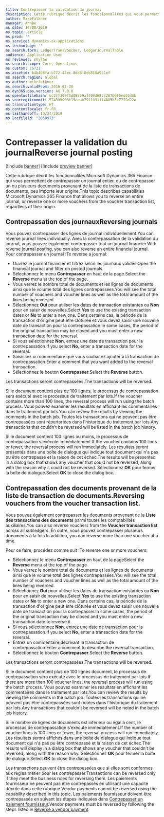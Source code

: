 ```yaml
---
title: Contrepasser la validation du journal
description: Cette rubrique décrit les fonctionnalités qui vous permettent de contrepasser les documents provenant de la liste de transaction de documents ou provenant des journaux financiers.
author: MikeFalkner
manager: AnnBe
ms.date: 10/08/2019
ms.topic: article
ms.prod: ''
ms.service: dynamics-ax-applications
ms.technology: ''
ms.search.form: LedgerTransVoucher, LedgerJournalTable
audience: Application User
ms.reviewer: shylaw
ms.search.scope: Core, Operations
ms.custom: 15721
ms.assetid: b4b406fa-b772-44ec-8dd8-8eb818a921ef
ms.search.region: Global
ms.author: mikefalkner
ms.search.validFrom: 2016-02-28
ms.dyn365.ops.version: AX 7.0.0
ms.openlocfilehash: bc2ff30ef5d08759af700d683c207b0f5ed65d5b
ms.sourcegitcommit: 574309903f15eeab7911091114885b5c7279d22a
ms.translationtype: HT
ms.contentlocale: fr-FR
ms.lasthandoff: 10/24/2019
ms.locfileid: "2658973"
---
```

# <a name="reverse-journal-posting"></a><span data-ttu-id="9c5b2-103">Contrepasser la validation du journal</span><span class="sxs-lookup"><span data-stu-id="9c5b2-103">Reverse journal posting</span></span>

[!include [banner](../includes/banner.md)]
[!include [preview banner](../includes/preview-banner.md)]

<span data-ttu-id="9c5b2-104">Cette rubrique décrit les fonctionnalités Microsoft Dynamics 365 Finance qui vous permettent de contrepasser un journal entier, ou de contrepasser un ou plusieurs documents provenant de la liste de transactions de documents, peu importe leur origine.</span><span class="sxs-lookup"><span data-stu-id="9c5b2-104">This topic describes capabilities Microsoft Dynamics 365 Finance that allows you to reverse an entire journal, or reverse one or more vouchers from the voucher transaction list, regardless of their origin.</span></span> 

## <a name="reversing-journals"></a><span data-ttu-id="9c5b2-105">Contrepassation des journaux</span><span class="sxs-lookup"><span data-stu-id="9c5b2-105">Reversing journals</span></span>

<span data-ttu-id="9c5b2-106">Vous pouvez contrepasser des lignes de journal individuellement.</span><span class="sxs-lookup"><span data-stu-id="9c5b2-106">You can reverse journal lines individually.</span></span> <span data-ttu-id="9c5b2-107">Avec la contrepassation de la validation du journal, vous pouvez également contrepasser tout un journal financier.</span><span class="sxs-lookup"><span data-stu-id="9c5b2-107">With reverse journal posting, you can also reverse an entire financial journal.</span></span> <span data-ttu-id="9c5b2-108">Pour contrepasser un journal :</span><span class="sxs-lookup"><span data-stu-id="9c5b2-108">To reverse a journal:</span></span> 

- <span data-ttu-id="9c5b2-109">Ouvrez le journal financier et filtrez selon les journaux validés.</span><span class="sxs-lookup"><span data-stu-id="9c5b2-109">Open the financial journal and filter on posted journals.</span></span>
- <span data-ttu-id="9c5b2-110">Sélectionnez le menu **Contrepasser** en haut de la page.</span><span class="sxs-lookup"><span data-stu-id="9c5b2-110">Select the **Reverse** menu at the top of the page.</span></span>
- <span data-ttu-id="9c5b2-111">Vous verrez le nombre total de documents et les lignes de documents ainsi que le volume total des lignes contrepassées.</span><span class="sxs-lookup"><span data-stu-id="9c5b2-111">You will see the total number of vouchers and voucher lines as well as the total amount of the lines being reversed</span></span>
- <span data-ttu-id="9c5b2-112">Sélectionnez **Oui** pour utiliser les dates de transaction existantes ou **Non** pour en saisir de nouvelles.</span><span class="sxs-lookup"><span data-stu-id="9c5b2-112">Select **Yes** to use the existing transaction dates or **No** to enter a new one.</span></span> <span data-ttu-id="9c5b2-113">Dans certains cas, la période de la transaction d'origine peut être clôturée et vous devez saisir une nouvelle date de transaction pour la contrepassation.</span><span class="sxs-lookup"><span data-stu-id="9c5b2-113">In some cases, the period of the original transaction may be closed and you must enter a new transaction date for the reversal.</span></span>
- <span data-ttu-id="9c5b2-114">Si vous sélectionnez **Non**, entrez une date de transaction pour la contrepassation.</span><span class="sxs-lookup"><span data-stu-id="9c5b2-114">If you select **No**, enter a transaction date for the reversal.</span></span> 
- <span data-ttu-id="9c5b2-115">Saisissez un commentaire que vous souhaitez ajouter à la transaction de contrepassation.</span><span class="sxs-lookup"><span data-stu-id="9c5b2-115">Enter a comment that you want added to the reversal transaction.</span></span>
- <span data-ttu-id="9c5b2-116">Sélectionnez le bouton **Contrepasser**.</span><span class="sxs-lookup"><span data-stu-id="9c5b2-116">Select the **Reverse** button.</span></span>

<span data-ttu-id="9c5b2-117">Les transactions seront contrepassées.</span><span class="sxs-lookup"><span data-stu-id="9c5b2-117">The transactions will be reversed.</span></span> 

<span data-ttu-id="9c5b2-118">Si le document contient plus de 100 lignes, le processus de contrepassation sera exécuté avec le processus de traitement par lots.</span><span class="sxs-lookup"><span data-stu-id="9c5b2-118">If the voucher contains more than 100 lines, the reversal process will run using the batch process.</span></span> <span data-ttu-id="9c5b2-119">Vous pouvez examiner les résultats en affichant les commentaires dans le traitement par lots.</span><span class="sxs-lookup"><span data-stu-id="9c5b2-119">You can review the results by viewing the comments in the batch job.</span></span> <span data-ttu-id="9c5b2-120">Toutes les transactions qui ne peuvent pas être contrepassées sont répertoriées dans l'historique du traitement par lots.</span><span class="sxs-lookup"><span data-stu-id="9c5b2-120">Any transactions that couldn't be reversed will be listed in the batch job history.</span></span>

<span data-ttu-id="9c5b2-121">Si le document contient 100 lignes ou moins, le processus de contrepassation s'exécute immédiatement.</span><span class="sxs-lookup"><span data-stu-id="9c5b2-121">If the voucher contains 100 lines or fewer, the reversal process will run immediately.</span></span> <span data-ttu-id="9c5b2-122">Les résultats seront présentés dans une boîte de dialogue qui indique tout document qui n'a pas pu être contrepassé et la raison de cet échec.</span><span class="sxs-lookup"><span data-stu-id="9c5b2-122">The results will be presented in a dialog box that shows any voucher that could not be reversed, along with the reason why it could not be reversed.</span></span> <span data-ttu-id="9c5b2-123">Sélectionnez **OK** pour fermer la boîte de dialogue.</span><span class="sxs-lookup"><span data-stu-id="9c5b2-123">Select **OK** to close the dialog box.</span></span>

## <a name="reversing-vouchers-from-the-voucher-transaction-list"></a><span data-ttu-id="9c5b2-124">Contrepassation des documents provenant de la liste de transaction de documents.</span><span class="sxs-lookup"><span data-stu-id="9c5b2-124">Reversing vouchers from the voucher transaction list.</span></span> 

<span data-ttu-id="9c5b2-125">Vous pouvez également contrepasser les documents provenant de la **Liste des transactions des documents** parmi toutes les comptabilités auxiliaires.</span><span class="sxs-lookup"><span data-stu-id="9c5b2-125">You can also reverse vouchers from the **Voucher transaction list** across all subledgers.</span></span> <span data-ttu-id="9c5b2-126">En outre, vous pouvez contrepasser plusieurs documents à la fois.</span><span class="sxs-lookup"><span data-stu-id="9c5b2-126">In addition, you can reverse more than one voucher at a time.</span></span> 

<span data-ttu-id="9c5b2-127">Pour ce faire, procédez comme suit :</span><span class="sxs-lookup"><span data-stu-id="9c5b2-127">To reverse one or more vouchers:</span></span> 

- <span data-ttu-id="9c5b2-128">Sélectionnez le menu **Contrepasser** en haut de la page</span><span class="sxs-lookup"><span data-stu-id="9c5b2-128">Select the **Reverse** menu at the top of the page</span></span>
- <span data-ttu-id="9c5b2-129">Vous verrez le nombre total de documents et les lignes de documents ainsi que le volume total des lignes contrepassées.</span><span class="sxs-lookup"><span data-stu-id="9c5b2-129">You will see the total number of vouchers and voucher lines as well as the total amount of the lines being reversed.</span></span>
- <span data-ttu-id="9c5b2-130">Sélectionnez **Oui** pour utiliser les dates de transaction existantes ou **Non** pour en saisir de nouvelles.</span><span class="sxs-lookup"><span data-stu-id="9c5b2-130">Select **Yes** to use the existing transaction dates or **No** to enter a new one.</span></span> <span data-ttu-id="9c5b2-131">Dans certains cas, la période de la transaction d'origine peut être clôturée et vous devez saisir une nouvelle date de transaction pour la contrepasser.</span><span class="sxs-lookup"><span data-stu-id="9c5b2-131">In some cases, the period of the original transaction may be closed and you must enter a new transaction date to reverse it.</span></span>
- <span data-ttu-id="9c5b2-132">Si vous sélectionnez **Non**, entrez une date de transaction pour la contrepassation.</span><span class="sxs-lookup"><span data-stu-id="9c5b2-132">If you select **No**, enter a transaction date for the reversal.</span></span> 
- <span data-ttu-id="9c5b2-133">Entrez un commentaire décrivant la transaction de contrepassation.</span><span class="sxs-lookup"><span data-stu-id="9c5b2-133">Enter a comment to describe the reversal transaction.</span></span>
- <span data-ttu-id="9c5b2-134">Sélectionnez le bouton **Contrepasser**.</span><span class="sxs-lookup"><span data-stu-id="9c5b2-134">Select the **Reverse** button.</span></span>

<span data-ttu-id="9c5b2-135">Les transactions seront contrepassées.</span><span class="sxs-lookup"><span data-stu-id="9c5b2-135">The transactions will be reversed.</span></span> 

<span data-ttu-id="9c5b2-136">Si le document contient plus de 100 lignes document, le processus de contrepassation sera exécuté avec le processus de traitement par lots.</span><span class="sxs-lookup"><span data-stu-id="9c5b2-136">If there are more than 100 voucher lines, the reversal process will run using the batch process.</span></span> <span data-ttu-id="9c5b2-137">Vous pouvez examiner les résultats en affichant les commentaires dans le traitement par lots.</span><span class="sxs-lookup"><span data-stu-id="9c5b2-137">You can review the results by viewing the comments in the batch job.</span></span> <span data-ttu-id="9c5b2-138">Toutes les transactions qui ne peuvent pas être contrepassées sont notées dans l'historique du traitement par lots.</span><span class="sxs-lookup"><span data-stu-id="9c5b2-138">Any transactions that couldn't be reversed will be noted in the batch job history.</span></span>

<span data-ttu-id="9c5b2-139">Si le nombre de lignes de documents est inférieur ou égal à cent, le processus de contrepassation s'exécute immédiatement.</span><span class="sxs-lookup"><span data-stu-id="9c5b2-139">If the number of voucher lines is 100 lines or fewer, the reversal process will run immediately.</span></span> <span data-ttu-id="9c5b2-140">Les résultats seront affichés dans une boîte de dialogue qui indique tout document qui n'a pas pu être contrepassé et la raison de cet échec.</span><span class="sxs-lookup"><span data-stu-id="9c5b2-140">The results will display in a dialog box that shows any voucher that couldn't be reversed, along with the reason why.</span></span> <span data-ttu-id="9c5b2-141">Sélectionnez **OK** pour fermer la boîte de dialogue.</span><span class="sxs-lookup"><span data-stu-id="9c5b2-141">Select **OK** to close the dialog box.</span></span>

<span data-ttu-id="9c5b2-142">Les transactions peuvent être contrepassées que si elles sont conformes aux règles métier pour les contrepasser.</span><span class="sxs-lookup"><span data-stu-id="9c5b2-142">Transactions can be reversed only if they meet the business rules for reversing them.</span></span> <span data-ttu-id="9c5b2-143">Les paiements fournisseur ne peuvent pas être contrepassés en utilisant une capacité décrite dans cette rubrique.</span><span class="sxs-lookup"><span data-stu-id="9c5b2-143">Vendor payments cannot be reversed using the capability described in this topic.</span></span> <span data-ttu-id="9c5b2-144">Les paiements fournisseur doivent être contrepassés en suivant les étapes indiquées dans [Contrepasser un paiement fournisseur](https://docs.microsoft.com/en-us/dynamics365/finance/accounts-payable/reverse-vendor-payment).</span><span class="sxs-lookup"><span data-stu-id="9c5b2-144">Vendor payments must be reversed by following the steps listed in [Reverse a vendor payment](https://docs.microsoft.com/en-us/dynamics365/finance/accounts-payable/reverse-vendor-payment).</span></span>

